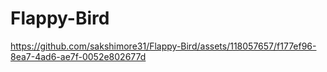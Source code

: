 # Flappy-Bird

https://github.com/sakshimore31/Flappy-Bird/assets/118057657/f177ef96-8ea7-4ad6-ae7f-0052e802677d

